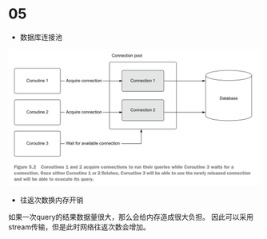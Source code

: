 # 05

- 数据库连接池

![image-20221106232825400](assets/image-20221106232825400.png)

- 往返次数换内存开销

如果一次query的结果数据量很大，那么会给内存造成很大负担。
因此可以采用stream传输，但是此时网络往返次数会增加。